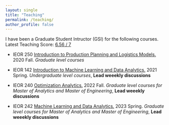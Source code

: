```yaml
---
layout: single
title: "Teaching"
permalink: /teaching/
author_profile: false
---
```


I have been a Graduate Student Intructor (GSI) for the following courses. Latest Teaching Score:  <ins>6.56 / 7</ins>

* IEOR 250 <ins>Introduction to Production Planning and Logistics Models.</ins> 2020 Fall. _Graduate level courses_

* IEOR 142 <ins>Introduction to Machine Learning and Data Analytics.</ins> 2021 Spring. _Undergraduate level courses_, **Lead weeekly discussions**


* IEOR 240 <ins>Optimization Analytics.</ins> 2022 Fall. _Graduate level courses for Master of Analytics and Master of Engineering_, **Lead weeekly discussions**



* IEOR 242 <ins>Machine Learning and Data Analytics.</ins> 2023 Spring. _Graduate level courses for Master of Analytics and Master of Engineering_, **Lead weeekly discussions**
